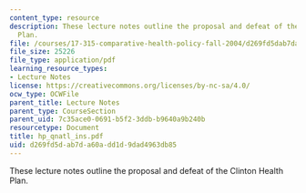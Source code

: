 ```yaml
---
content_type: resource
description: These lecture notes outline the proposal and defeat of the Clinton Health
  Plan.
file: /courses/17-315-comparative-health-policy-fall-2004/d269fd5dab7da60add1d9dad4963db85_hp_qnatl_ins.pdf
file_size: 25226
file_type: application/pdf
learning_resource_types:
- Lecture Notes
license: https://creativecommons.org/licenses/by-nc-sa/4.0/
ocw_type: OCWFile
parent_title: Lecture Notes
parent_type: CourseSection
parent_uid: 7c35ace0-0691-b5f2-3ddb-b9640a9b240b
resourcetype: Document
title: hp_qnatl_ins.pdf
uid: d269fd5d-ab7d-a60a-dd1d-9dad4963db85
---
```

These lecture notes outline the proposal and defeat of the Clinton Health Plan.